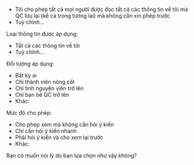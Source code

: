 - Tôi cho phép tất cả mọi người được đọc tất cả các thông tin về tôi mà QC lưu lại (kể cả trong tương lai) mà không cần xin phép trước
- Tuỳ chỉnh...

Loại thông tin được áp dụng:
- Tất cả các thông tin về tôi
- Tuỳ chỉnh...

Đối tượng áp dụng:
- Bất kỳ ai
- Chỉ thành viên nòng cốt
- Chỉ tình nguyện viên trở lên
- Chỉ bạn bè QC trở lên
- Khác:

Mức độ cho phép:
- Cho phép xem mà không cần hỏi ý kiến
- Chỉ cần hỏi ý kiến nhanh
- Phải hỏi ý kiến và cho xem lại trước
- Khác:

Bạn có muốn nói lý do bạn lựa chọn như vậy không?
